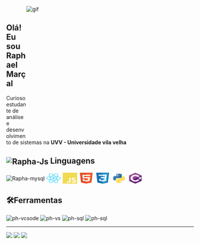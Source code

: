 
<img align="right" alt="gif" height="350" width="450" src="https://github.com/user-attachments/assets/a535d2db-a86d-4a4b-b18b-c505cb9077d0" autoplay><br>
## Olá! Eu sou Raphael Marçal

Curioso estudante de análise e desenvolvimento de sistemas na <strong>UVV - Universidade vila velha</strong>


<div style="display: inline_block">
  
##   <img align="center" alt="Rapha-Js" height="40" width="40" src="https://github.com/OPhaels/OPhaels/assets/104911531/49ae4f54-68fb-4654-a6d9-67c5ba0937fb"> Linguagens 
  <img align="center" alt="Rapha-mysql" height="30" width="40" src="https://img.shields.io/badge/mysql-4479A1.svg?style=for-the-badge&logo=mysql&logoColor=whit">
  <img align="center" alt="Rapha-React" height="30" width="40" src="https://raw.githubusercontent.com/devicons/devicon/master/icons/react/react-original.svg">
  <img align="center" alt="Rapha-Js" height="30" width="40" src="https://raw.githubusercontent.com/devicons/devicon/master/icons/javascript/javascript-plain.svg">
  <img align="center" alt="Rapha-HTML" height="30" width="40" src="https://raw.githubusercontent.com/devicons/devicon/master/icons/html5/html5-original.svg">
  <img align="center" alt="Rapha-CSS" height="30" width="40" src="https://raw.githubusercontent.com/devicons/devicon/master/icons/css3/css3-original.svg">
  <img align="center" alt="Rapha-Python" height="30" width="40" src="https://raw.githubusercontent.com/devicons/devicon/master/icons/python/python-original.svg">
  <img align="center" alt="Rapha-Csharp" height="30" width="40" src="https://raw.githubusercontent.com/devicons/devicon/master/icons/csharp/csharp-original.svg">
</div>

  ## 🛠️Ferramentas 

<div>
  <img align="center" alt="ph-vcsode" height="30" width="40" src="https://cdn.jsdelivr.net/gh/devicons/devicon/icons/vscode/vscode-original.svg">
  <img align="center" alt="ph-vs" height="40" width="40" src="https://img.icons8.com/?size=100&id=ezj3zaVtImPg&format=png&color=000000">
  <img align="center" alt="ph-sql" height="40" width="40" src="https://img.icons8.com/?size=100&id=vinpBD5oA3b4&format=png&color=000000">
  <img align="center" alt="ph-sql" height="40" width="40" src="https://img.icons8.com/?size=100&id=laYYF3dV0Iew&format=png&color=000000">
<hr>
  
<div> 
  <a href="https://www.instagram.com/user_raphael/" target="_blank"><img src="https://img.shields.io/badge/-Instagram-%23E4405F?style=for-the-badge&logo=instagram&logoColor=white" target="_blank"></a>
  <a href = "mailto:raphael.rmarcal2002@gmail.com"><img src="https://img.shields.io/badge/-Gmail-%23333?style=for-the-badge&logo=gmail&logoColor=white" target="_blank"></a>
  <a href="https://www.linkedin.com/in/raphael-rodrigues-marcal-211327256/" target="_blank"><img src="https://img.shields.io/badge/-LinkedIn-%230077B5?style=for-the-badge&logo=linkedin&logoColor=white" target="_blank"></a> 
</div>
